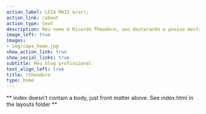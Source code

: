 ```yaml
---
action_label: LEIA MAIS &rarr;
action_link: /about
action_type: text
description: Meu nome é Ricardo Theodoro, sou doutorando e possuo mestrado em Controladoria e Contabilidade pela USP/FEA-RP. <p> Graduado em Ciências Econômicas, atualmente trabalho como pesquisador no <a href="https://linktr.ee/obscoopusp" target="_blank">**OBSCOOP/USP**</a>. <p> Estudo cooperativismo e aqui irei publicar o que tenho aprendido durante esta formação, como programação em R, Python, SQL e LaTeX para escrita de artigos. <p>   E-mail para contato rtheodoro@usp.br
image_left: true
images:
- img/capa_home.jpg
show_action_link: true
show_social_links: true
subtitle: Meu blog profissional
text_align_left: true
title: rtheodoro
type: home
---
```


** index doesn't contain a body, just front matter above.
See index.html in the layouts folder **
